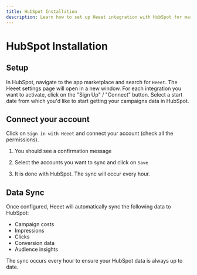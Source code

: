 ```yaml
---
title: HubSpot Installation
description: Learn how to set up Heeet integration with HubSpot for marketing intelligence and campaign tracking.
---
```


# HubSpot Installation

## Setup

In HubSpot, navigate to the app marketplace and search for `Heeet`.
The Heeet settings page will open in a new window.
For each integration you want to activate, click on the
"Sign Up" / "Connect" button.
Select a start date from which you'd like to start
getting your campaigns data in HubSpot.

## Connect your account

Click on `Sign in with Heeet` and connect your account (check all the permissions).

1. You should see a confirmation message

2. Select the accounts you want to sync and click on `Save`

3. It is done with HubSpot. The sync will occur every hour.

## Data Sync

Once configured, Heeet will automatically sync the following data to HubSpot:

- Campaign costs
- Impressions
- Clicks
- Conversion data
- Audience insights

The sync occurs every hour to ensure your HubSpot data is always up to date. 